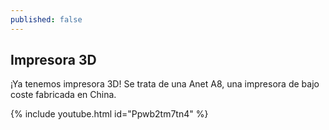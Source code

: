```yaml
---
published: false
---
```

## Impresora 3D

¡Ya tenemos impresora 3D! Se trata de una Anet A8, una impresora de bajo coste fabricada en China.


{% include youtube.html id="Ppwb2tm7tn4" %}
